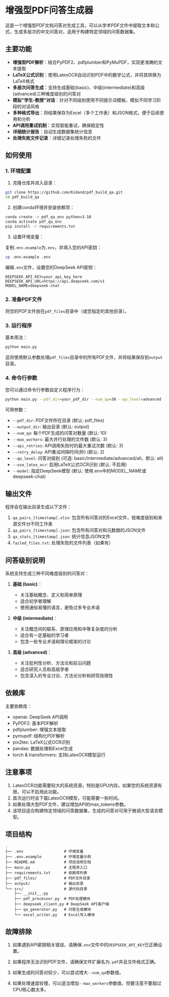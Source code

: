 # 增强型PDF问答生成器

这是一个增强型PDF文档问答对生成工具，可以从学术PDF文件中提取文本和公式，生成多层次的中文问答对，适用于构建特定领域的问答数据集。

## 主要功能

- **增强型PDF解析**：结合PyPDF2、pdfplumber和PyMuPDF，实现更准确的文本提取
- **LaTeX公式识别**：使用LatexOCR自动识别PDF中的数学公式，并将其转换为LaTeX格式
- **多层次问答生成**：支持生成基础(basic)、中级(intermediate)和高级(advanced)三种难度级别的问答对
- **模拟"学生-教授"对话**：针对不同级别使用不同提示词模板，模拟不同学习阶段的对话风格
- **多种格式导出**：将结果保存为Excel（多个工作表）和JSON格式，便于后续使用和分析
- **API调用重试机制**：实现智能重试，确保稳定性
- **详细统计报告**：自动生成数据集统计信息
- **处理失败文件记录**：详细记录处理失败的文件

## 如何使用

### 1. 环境配置

1. 克隆仓库并进入目录：

```bash
git clone https://github.com/Kidand/pdf_build_qa.git
cd pdf_build_qa
```

2. 创建conda环境并安装依赖项：

```bash
conda create -n pdf_qa_env python=3.10
conda activate pdf_qa_env
pip install -r requirements.txt
```

3. 设置环境变量：

复制`.env.example`为`.env`，并填入您的API密钥：

```bash
cp .env.example .env
```

编辑`.env`文件，设置您的DeepSeek API密钥：

```
DEEPSEEK_API_KEY=your_api_key_here
DEEPSEEK_API_URL=https://api.deepseek.com/v1
MODEL_NAME=deepseek-chat
```

### 2. 准备PDF文件

将您的PDF文件放在`pdf_files`目录中（或您指定的其他目录）。

### 3. 运行程序

基本用法：

```bash
python main.py
```

这将使用默认参数处理`pdf_files`目录中的所有PDF文件，并将结果保存到`output`目录。

### 4. 命令行参数

您可以通过命令行参数自定义程序行为：

```bash
python main.py --pdf_dir=your_pdf_dir --num_qa=30 --qa_level=advanced
```

可用参数：

- `--pdf_dir`: PDF文件所在目录 (默认: pdf_files)
- `--output_dir`: 输出目录 (默认: output)
- `--num_qa`: 每个PDF生成的问答对数量 (默认: 10)
- `--max_workers`: 最大并行处理的文件数 (默认: 3)
- `--api_retries`: API调用失败时的最大重试次数 (默认: 3)
- `--retry_delay`: API重试间隔时间(秒) (默认: 2)
- `--qa_level`: 问答对级别 (可选: basic/intermediate/advanced/all，默认: all)
- `--use_latex_ocr`: 启用LaTeX公式OCR识别 (默认: 不启用)
- `--model`: 指定DeepSeek模型 (默认: 使用.env中的MODEL_NAME或deepseek-chat)

## 输出文件

程序会在输出目录生成以下文件：

1. `qa_pairs_[timestamp].xlsx`: 包含所有问答对的Excel文件，按难度级别和来源文件分不同工作表
2. `qa_pairs_[timestamp].json`: 包含所有问答对和元数据的JSON文件
3. `qa_stats_[timestamp].json`: 统计信息JSON文件
4. `failed_files.txt`: 处理失败的文件列表（如果有）

## 问答级别说明

系统支持生成三种不同难度级别的问答对：

1. **基础 (basic)**：
   - 关注基础概念、定义和简单原理
   - 适合初学者理解
   - 使用通俗易懂的语言，避免过多专业术语

2. **中级 (intermediate)**：
   - 关注概念间的联系、原理应用和中等复杂度的分析
   - 适合有一定基础的学习者
   - 包含一些专业术语和理论框架的讨论

3. **高级 (advanced)**：
   - 关注批判性分析、方法论和前沿问题
   - 适合研究人员和高级学者
   - 包含深入的专业讨论、方法论分析和研究局限性

## 依赖库

主要依赖库：

- openai: DeepSeek API调用
- PyPDF2: 基本PDF解析
- pdfplumber: 增强文本提取
- pymupdf: 结构化PDF解析
- pix2tex: LaTeX公式OCR识别
- pandas: 数据处理和Excel生成
- torch & transformers: 支持LatexOCR模型运行

## 注意事项

1. LatexOCR功能需要较大的系统资源，特别是GPU内存。如果您的系统资源有限，可以不启用此功能。
2. 首次运行时会下载LatexOCR模型，可能需要一些时间。
3. 如果处理大型PDF文件，建议增加API的max_tokens参数。
4. 该项目适合构建特定领域的问答数据集，生成的问答对可用于微调大型语言模型。

## 项目结构

```
.
├── .env                  # 环境变量
├── .env.example          # 环境变量示例
├── README.md             # 项目说明文档
├── main.py               # 主程序入口
├── requirements.txt      # 依赖库列表
├── pdf_files/            # PDF文件目录
├── output/               # 输出目录
└── src/                  # 源代码目录
    ├── __init__.py
    ├── pdf_processor.py  # PDF处理模块
    ├── deepseek_client.py # DeepSeek API客户端
    ├── qa_generator.py   # 问答生成模块
    └── excel_writer.py   # Excel写入模块
```

## 故障排除

1. 如果遇到API密钥相关错误，请确保`.env`文件中的`DEEPSEEK_API_KEY`已正确设置。

2. 如果程序无法识别PDF文件，请确保文件扩展名为`.pdf`并且文件格式正确。

3. 如果生成的问答对较少，可以尝试增大`--num_qa`参数值。

4. 如果处理速度较慢，可以适当增加`--max_workers`参数值，但要注意不要超过CPU核心数太多。
